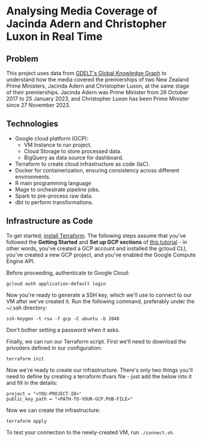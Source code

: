# Analysing Media Coverage of Jacinda Adern and Christopher Luxon in Real Time

## Problem
This project uses data from [GDELT's Global Knowledge Graph](https://blog.gdeltproject.org/introducing-gkg-2-0-the-next-generation-of-the-gdelt-global-knowledge-graph/) to understand how the media covered the premierships of two New Zealand Prime Ministers, Jacinda Adern and Christopher Luxon, at the same stage of their premierships. Jacinda Adern was Prime Minister from 26 October 2017 to 25 January 2023, and Christopher Luxon has been Prime Minister since 27 November 2023.

## Technologies
* Google cloud platform (GCP):
  * VM Instance to run project.
  * Cloud Storage to store processed data.
  * BigQuery as data source for dashboard.
* Terraform to create cloud infrastructure as code (IaC).
* Docker for containerization, ensuring consistency across different environments.
* R main programming language
* Mage to orchestrate pipeline jobs.
* Spark to pre-process raw data.
* dbt to perform transformations.

## Infrastructure as Code
To get started, [install Terraform](https://developer.hashicorp.com/terraform/tutorials/gcp-get-started/install-cli). The following steps assume that you've followed the **Getting Started** and **Set up GCP sections** of [this tutorial](https://developer.hashicorp.com/terraform/tutorials/gcp-get-started/google-cloud-platform-build) - in other words, you've created a GCP account and installed the gcloud CLI, you've created a new GCP project, and you've enabled the Google Compute Engine API.

Before proceeding, authenticate to Google Cloud:

`gcloud auth application-default login`

Now you're ready to generate a SSH key, which we'll use to connect to our VM after we've created it. Run the following command, preferably under the ~/.ssh directory:

`ssh-keygen -t rsa -f gcp -C ubuntu -b 2048`

Don't bother setting a password when it asks.

Finally, we can run our Terraform script. First we'll need to download the privoders defined in our configuration:

`terraform init`

Now we're ready to create our infrastructure. There's only two things you'll need to define by creating a terraform.tfvars file - just add the below into it and fill in the details:

    project = "<YOU-PROJECT-ID>"
    public_key_path = "<PATH-TO-YOUR-GCP.PUB-FILE>"

Now we can create the infrastructure:

`terraform apply`

To test your connection to the newly-created VM, run `./connect.sh`.